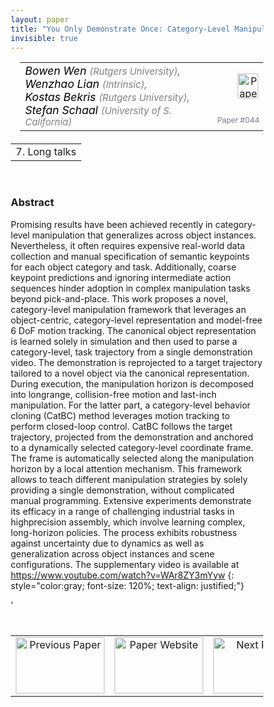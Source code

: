 ```yaml
---
layout: paper
title: "You Only Demonstrate Once: Category-Level Manipulation from Single Visual Demonstration"
invisible: true
---
```

<head>
<style>
* {
  box-sizing: border-box;
}

#myInput {
  background-position: 10px 10px;
  background-repeat: no-repeat;
  width: 100%;
  font-size: 100%;
  padding: 12px 20px 12px 40px;
  border: 1px solid #ddd;
  margin-bottom: 12px;
}

#myTable, #myTableA {
  border-collapse: collapse;
  width: 100%;
  border: 1px solid #ddd;
  font-size: 100%;
}

#myTable th, #myTable td, #myTableA th, #myTableA td {
  text-align: left;
  padding: 12px;
}

#myTable tr, #myTableA tr {
  border-bottom: 1px solid #ddd;
}

#myTable tr.header, #myTable tr:hover, #myTableA tr.header, #myTableA tr:hover {
  background-color: #f1f1f1;
}


#eventcounter1 a {
    font-size: 12px;
    color: #ffffff;
    display: block;
}

#eventcounter1 a:hover {
    text-decoration: none;
}

#eventcounter2 a {
    font-size: 12px;
    color: #ffffff;
    display: block;
}

#eventcounter2 a:hover {
    text-decoration: none;
}

</style>
</head>

<table width = "95%" style="padding-left: 15px; margin-left: auto; margin-right: 10px;">
<tr><td style = "vertical-align: top; padding-right: 25px;" rowspan="2">
<span style="color:black; font-size: 110%;"><i>
Bowen Wen <span style="color:gray; font-size: 85%">(Rutgers University)</span><span style="color:gray; font-size: 100%">,</span><br>
Wenzhao   Lian <span style="color:gray; font-size: 85%">(Intrinsic)</span><span style="color:gray; font-size: 100%">,</span><br>
Kostas Bekris <span style="color:gray; font-size: 85%">(Rutgers University)</span><span style="color:gray; font-size: 100%">,</span><br>
Stefan Schaal <span style="color:gray; font-size: 85%">(University of S. California)</span>
</i></span>
</td>

<td style="text-align: right;"><a href="http://www.roboticsproceedings.org/rss18/p044.pdf"><img src="{{ site.baseurl }}/images/paper_link.png" alt="Paper Website" width = "33"  height = "40"/></a><br></td>
</tr>
<tr>
<td style="color:#777789; text-align:right; font-size: 75%; margin-right:10px;">Paper&nbsp;#044</td>
</tr>
</table>

<table width="80%" style="margin-top: 20px; margin-left: auto; margin-right: auto;">
  <tr>
    <td style="text-align:center;">7. Long talks</td>
  </tr>
</table>
<br>


### Abstract
Promising results have been achieved recently in category-level manipulation that generalizes across object instances. Nevertheless, it often requires expensive real-world data collection and manual specification of semantic keypoints for each object category and task. Additionally, coarse keypoint predictions and ignoring intermediate action sequences hinder adoption in complex manipulation tasks beyond pick-and-place. This work proposes a novel, category-level manipulation framework that leverages an object-centric, category-level representation and model-free 6 DoF motion tracking. The canonical object representation is learned solely in simulation and then used to parse a category-level, task trajectory from a single demonstration video. The demonstration is reprojected to a target trajectory tailored to a novel object via the canonical representation. During execution, the manipulation horizon is decomposed into longrange, collision-free motion and last-inch manipulation. For the latter part, a category-level behavior cloning (CatBC) method leverages motion tracking to perform closed-loop control. CatBC follows the target trajectory, projected from the demonstration and anchored to a dynamically selected category-level coordinate frame. The frame is automatically selected along the manipulation horizon by a local attention mechanism. This framework allows to teach different manipulation strategies by solely providing a single demonstration, without complicated manual programming. Extensive experiments demonstrate its efficacy in a range of challenging industrial tasks in highprecision assembly, which involve learning complex, long-horizon policies. The process exhibits robustness against uncertainty due to dynamics as well as generalization across object instances and scene configurations. The supplementary video is available at https://www.youtube.com/watch?v=WAr8ZY3mYyw
{: style="color:gray; font-size: 120%; text-align: justified;"}


<table width="100%" style="margin-top:40px;">
<tr>
    <td style="width: 30%; text-align: center;"><a href="{{ site.baseurl }}/program/papers/043/">
<img src="{{ site.baseurl }}/images/previous_paper_icon.png"
       alt="Previous Paper" width = "142"  height = "90"/> 
</a> </td>
<td style="text-align: center;"><a href="{{ site.baseurl }}/program/papers">
<img src="{{ site.baseurl }}/images/overview_icon.png"
       alt="Paper Website" width = "142"  height = "90"/> 
</a> </td>
    <td style="width: 30%; text-align: center;"><a href="{{ site.baseurl }}/program/papers/045/">
    <img src="{{ site.baseurl }}/images/next_paper_icon.png"
        alt="Next Paper" width = "142"  height = "90"/>
    </a></td>
'</tr>
</table>
